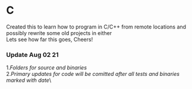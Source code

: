 # C

Created this to learn how to program in C/C++ from remote locations and possibly rewrite some old projects in either \
Lets see how far this goes, Cheers!

### Update Aug 02 21
  1.*Folders for source and binaries*\
  2.*Primary updates for code will be comitted after all tests and binaries marked with date*\

